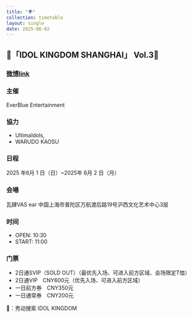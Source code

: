 ```yaml
---
title: "🌍"
collection: timetable
layout: single
date: 2025-06-02
---
```


## 👑「IDOL KINGDOM SHANGHAI」 Vol.3👑

### [微博link](https://weibo.com/6300333031/5161462423883808)

### 主催

EverBlue Entertainment

### 協力
- UltimaIdols,
- WARUDO KAOSU
  
### 日程

2025 年6月 1 日（日）~2025年 6月 2 日（月）

### 会場

瓦肆VAS ear 中国上海市普陀区万航渡后路19号沪西文化艺术中心3层

### 时间

- OPEN: 10:30
- START: 11:00

### 门票

- 2日通SVIP（SOLD OUT）（最优先入场、可进入前方区域、会场限定T恤）
- 2日通VIP　CNY600元（优先入场、可进入前方区域）
- 一日前方券　CNY350元
- 一日通常券　CNY200元
  
🎫：秀动搜索 IDOL KINGDOM